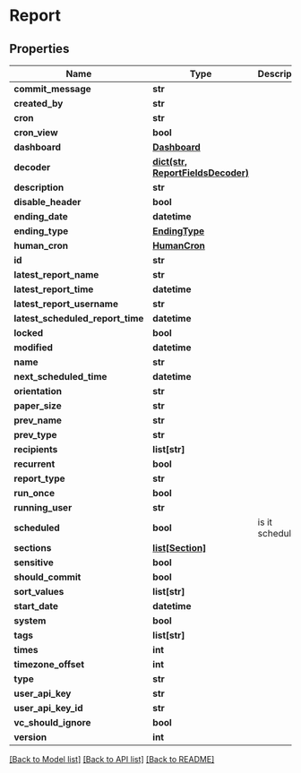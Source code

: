 # Report

## Properties
Name | Type | Description | Notes
------------ | ------------- | ------------- | -------------
**commit_message** | **str** |  | [optional] 
**created_by** | **str** |  | [optional] 
**cron** | **str** |  | [optional] 
**cron_view** | **bool** |  | [optional] 
**dashboard** | [**Dashboard**](Dashboard.md) |  | [optional] 
**decoder** | [**dict(str, ReportFieldsDecoder)**](ReportFieldsDecoder.md) |  | [optional] 
**description** | **str** |  | [optional] 
**disable_header** | **bool** |  | [optional] 
**ending_date** | **datetime** |  | [optional] 
**ending_type** | [**EndingType**](EndingType.md) |  | [optional] 
**human_cron** | [**HumanCron**](HumanCron.md) |  | [optional] 
**id** | **str** |  | [optional] 
**latest_report_name** | **str** |  | [optional] 
**latest_report_time** | **datetime** |  | [optional] 
**latest_report_username** | **str** |  | [optional] 
**latest_scheduled_report_time** | **datetime** |  | [optional] 
**locked** | **bool** |  | [optional] 
**modified** | **datetime** |  | [optional] 
**name** | **str** |  | [optional] 
**next_scheduled_time** | **datetime** |  | [optional] 
**orientation** | **str** |  | [optional] 
**paper_size** | **str** |  | [optional] 
**prev_name** | **str** |  | [optional] 
**prev_type** | **str** |  | [optional] 
**recipients** | **list[str]** |  | [optional] 
**recurrent** | **bool** |  | [optional] 
**report_type** | **str** |  | [optional] 
**run_once** | **bool** |  | [optional] 
**running_user** | **str** |  | [optional] 
**scheduled** | **bool** | is it scheduled | [optional] 
**sections** | [**list[Section]**](Section.md) |  | [optional] 
**sensitive** | **bool** |  | [optional] 
**should_commit** | **bool** |  | [optional] 
**sort_values** | **list[str]** |  | [optional] 
**start_date** | **datetime** |  | [optional] 
**system** | **bool** |  | [optional] 
**tags** | **list[str]** |  | [optional] 
**times** | **int** |  | [optional] 
**timezone_offset** | **int** |  | [optional] 
**type** | **str** |  | [optional] 
**user_api_key** | **str** |  | [optional] 
**user_api_key_id** | **str** |  | [optional] 
**vc_should_ignore** | **bool** |  | [optional] 
**version** | **int** |  | [optional] 

[[Back to Model list]](README.md#documentation-for-models) [[Back to API list]](../README.md#documentation-for-api-endpoints) [[Back to README]](../README.md)


